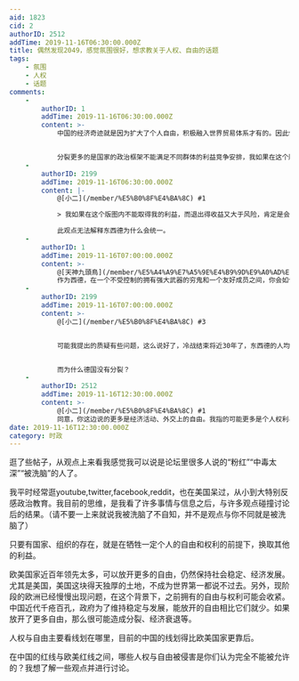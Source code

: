 ```yaml
---
aid: 1823
cid: 2
authorID: 2512
addTime: 2019-11-16T06:30:00.000Z
title: 偶然发现2049，感觉氛围很好，想求教关于人权、自由的话题
tags:
    - 氛围
    - 人权
    - 话题
comments:
    -
        authorID: 1
        addTime: 2019-11-16T06:30:00.000Z
        content: >-
            中国的经济奇迹就是因为扩大了个人自由，积极融入世界贸易体系才有的。因此你所谓的扩大自由导致分裂或经济衰退是不成立的。


            分裂更多的是国家的政治框架不能满足不同群体的利益竞争安排，我如果在这个版图内不能取得我的利益，而退出得收益又大于风险，肯定是会选择退出。这是国家政治框架的问题，跟自由度没啥关系。
    -
        authorID: 2199
        addTime: 2019-11-16T06:30:00.000Z
        content: |-
            @[小二](/member/%E5%B0%8F%E4%BA%8C) #1

            > 我如果在这个版图内不能取得我的利益，而退出得收益又大于风险，肯定是会选择退出。

            此观点无法解释东西德为什么会统一。
    -
        authorID: 1
        addTime: 2019-11-16T07:00:00.000Z
        content: >-
            @[天神九頭鳥](/member/%E5%A4%A9%E7%A5%9E%E4%B9%9D%E9%A0%AD%E9%B3%A5) #2
            作为西德，在一个不受控制的拥有强大武器的穷鬼和一个友好成员之间，你会如何选择？
    -
        authorID: 2199
        addTime: 2019-11-16T07:00:00.000Z
        content: >-
            @[小二](/member/%E5%B0%8F%E4%BA%8C) #3


            可能我提出的质疑有些问题，这么说好了，冷战结束将近30年了，东西德的人均收入生活水平，经济发展水平差距依然很大，按照你的逻辑，这两个地方由于利益矛盾应该再次分裂才对，毕竟意识形态上的敌人已经消失。


            而为什么德国没有分裂？
    -
        authorID: 2512
        addTime: 2019-11-16T12:30:00.000Z
        content: >-
            @[小二](/member/%E5%B0%8F%E4%BA%8C) #1
            同意，你这边说的更多是经济活动、外交上的自由。我指的可能更多是个人权利与相关自由，比如言论自由，全民普选等。
date: 2019-11-16T12:30:00.000Z
category: 时政
---
```


逛了些帖子，从观点上来看我感觉我可以说是论坛里很多人说的“粉红”“中毒太深”“被洗脑”的人了。

我平时经常逛youtube,twitter,facebook,reddit，也在美国呆过，从小到大特别反感政治教育。我目前的思维，是我看了许多事情与信息之后，与许多观点碰撞讨论后的结果。（请不要一上来就说我被洗脑了不自知，并不是观点与你不同就是被洗脑了）

只要有国家、组织的存在，就是在牺牲一定个人的自由和权利的前提下，换取其他的利益。

欧美国家近百年领先太多，可以放开更多的自由，仍然保持社会稳定、经济发展。尤其是美国，美国这块得天独厚的土地，不成为世界第一都说不过去。另外，现阶段的欧洲已经慢慢出现问题，在这个背景下，之前拥有的自由与权利可能会收紧。 中国近代千疮百孔，政府为了维持稳定与发展，能放开的自由相比它们就少。如果放开了更多自由，那么很可能造成分裂、经济衰退等。

人权与自由主要看线划在哪里，目前的中国的线划得比欧美国家更靠后。

在中国的红线与欧美红线之间，哪些人权与自由被侵害是你们认为完全不能被允许的？我想了解一些观点并进行讨论。

